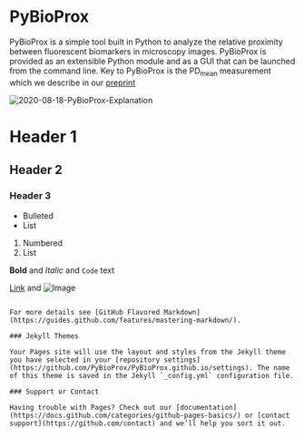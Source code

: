 # PyBioProx

PyBioProx is a simple tool built in Python to analyze the relative proximity between fluorescent biomarkers in microscopy images.
PyBioProx is provided as an extensible Python module and as a GUI that can be launched from the command line. Key to PyBioProx is the
PD<sub>mean</sub> measurement which we describe in our [preprint](url) 

![2020-08-18-PyBioProx-Explanation](PyBioProx.github.io/2020-08-18-PyBioProx-Explanation.png)

# Header 1
## Header 2
### Header 3

- Bulleted
- List

1. Numbered
2. List

**Bold** and _Italic_ and `Code` text

[Link](url) and ![Image](src)
```

For more details see [GitHub Flavored Markdown](https://guides.github.com/features/mastering-markdown/).

### Jekyll Themes

Your Pages site will use the layout and styles from the Jekyll theme you have selected in your [repository settings](https://github.com/PyBioProx/PyBioProx.github.io/settings). The name of this theme is saved in the Jekyll `_config.yml` configuration file.

### Support or Contact

Having trouble with Pages? Check out our [documentation](https://docs.github.com/categories/github-pages-basics/) or [contact support](https://github.com/contact) and we’ll help you sort it out.
